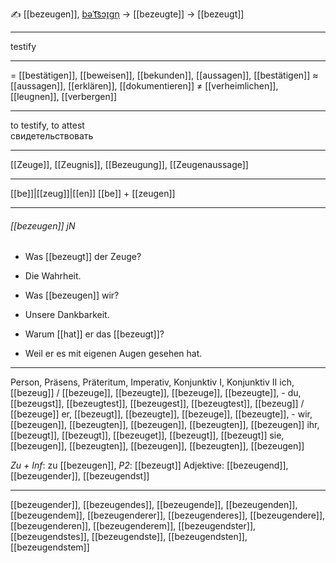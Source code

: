 ✍️ [[bezeugen]], [bəˈt͡sɔɪ̯ɡn̩](https://youglish.com/pronounce/bezeugen/german) → [[bezeugte]] → [[bezeugt]]

---
testify

---
= [[bestätigen]], [[beweisen]], [[bekunden]], [[aussagen]], [[bestätigen]]
≈ [[aussagen]], [[erklären]], [[dokumentieren]]
≠ [[verheimlichen]], [[leugnen]], [[verbergen]]

---
to testify, to attest  
свидетельствовать

---
[[Zeuge]], [[Zeugnis]], [[Bezeugung]], [[Zeugenaussage]]

---
[[be]]|[[zeug]]|[[en]]
[[be]] + [[zeugen]]


---
###### [[bezeugen]] jN
- Was [[bezeugt]] der Zeuge?
- Die Wahrheit.

- Was [[bezeugen]] wir?
- Unsere Dankbarkeit.

- Warum [[hat]] er das [[bezeugt]]?
- Weil er es mit eigenen Augen gesehen hat.

---
Person, Präsens, Präteritum, Imperativ, Konjunktiv I, Konjunktiv II
ich, [[bezeug]] / [[bezeuge]], [[bezeugte]], [[bezeuge]], [[bezeugte]], -
du, [[bezeugst]], [[bezeugtest]], [[bezeugest]], [[bezeugtest]], [[bezeug]] / [[bezeuge]]
er, [[bezeugt]], [[bezeugte]], [[bezeuge]], [[bezeugte]], -
wir, [[bezeugen]], [[bezeugten]], [[bezeugen]], [[bezeugten]], [[bezeugen]]
ihr, [[bezeugt]], [[bezeugt]], [[bezeuget]], [[bezeugt]], [[bezeugt]]
sie, [[bezeugen]], [[bezeugten]], [[bezeugen]], [[bezeugten]], [[bezeugen]]

*Zu + Inf*: zu [[bezeugen]], *P2*: [[bezeugt]]
Adjektive: [[bezeugend]], [[bezeugender]], [[bezeugendst]]

---
[[bezeugender]], [[bezeugendes]], [[bezeugende]], [[bezeugenden]], [[bezeugendem]], [[bezeugenderer]], [[bezeugenderes]], [[bezeugendere]], [[bezeugenderen]], [[bezeugenderem]], [[bezeugendster]], [[bezeugendstes]], [[bezeugendste]], [[bezeugendsten]], [[bezeugendstem]]